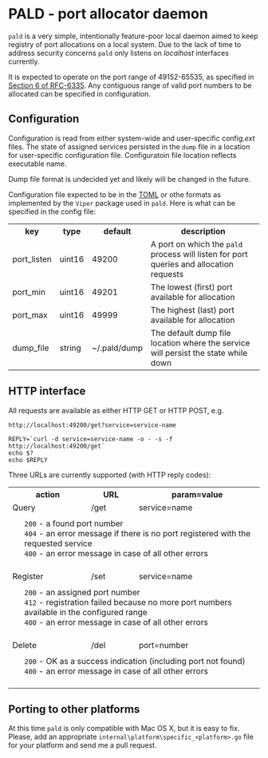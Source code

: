 # PALD - port allocator daemon

`pald` is a very simple, intentionally feature-poor local daemon aimed to keep registry of port allocations on a local system. Due to the lack of time to address security concerns `pald` only listens on _localhost_ interfaces currently.

It is expected to operate on the port range of 49152-65535, as specified in [Section 6 of RFC-6335](http://tools.ietf.org/html/rfc6335#section-6). Any contiguous range of valid port numbers to be allocated can be specified in configuration.

## Configuration

Configuration is read from either system-wide and user-specific config._ext_ files. The state of assigned services persisted in the `dump` file in a location for user-specific configuration file. Configuratoin file location reflects executable name.

Dump file format is undecided yet and likely will be changed in the future.

Configuration file expected to be in the [TOML](https://github.com/toml-lang/toml) or othe formats as implemented by the `Viper` package used in `pald`. Here is what can be specified in the config file:

<table>
<tr><th>key</th><th>type</th><th>default</th><th>description</th></tr>
<tr><td>port_listen</td><td>uint16</td><td>49200</td><td>A port on which the <code>pald</code> process will listen for port queries and allocation requests</td></tr>
<tr><td>port_min</td><td>uint16</td><td>49201</td><td>The lowest (first) port available for allocation</td></tr>
<tr><td>port_max</td><td>uint16</td><td>49999</td><td>The highest (last) port available for allocation</td></tr>
<tr><td>dump_file</td><td>string</td><td>~/.pald/dump</td><td>The default dump file location where the service will persist the state while down</td></tr>
</table>

## HTTP interface

All requests are available as either HTTP GET or HTTP POST, e.g.

    http://localhost:49200/get?service=service-name

    REPLY=`curl -d service=service-name -o - -s -f http://localhost:49200/get`
    echo $?
    echo $REPLY

Three URLs are currently supported (with HTTP reply codes):

<table>

<tr><th>action</th><th>URL</th><th>param=value</th></tr>

<tr><td>Query</td><td>/get</td><td>service=name</td></tr><tr><td colspan="3" style="padding: 0.5em 0em 1.5em 2em;"><code>200</code> - a found port number<br />
<code>404</code> - an error message if there is no port registered with the requested service<br />
<code>400</code> - an error message in case of all other errors</td></tr>

<tr><td>Register</td><td>/set</td><td>service=name</td></tr><tr><td colspan="3" style="padding: 0.5em 0em 1.5em 2em;"><code>200</code> - an assigned port number<br />
<code>412</code> - registration failed because no more port numbers available in the configured range<br />
<code>400</code> - an error message in case of all other errors</td></tr>

<tr><td>Delete</td><td>/del</td><td>port=number</td></tr><tr><td colspan="3" style="padding: 0.5em 0em 1.5em 2em;"><code>200</code> - OK as a success indication (including port not found)<br />
<code>400</code> - an error message in case of all other errors</td></tr>
</table>

## Porting to other platforms

At this time `pald` is only compatible with Mac OS X, but it is easy to fix. Please, add an appropriate `internal\platform\specific_<platform>.go` file for your platform and send me a pull request.
